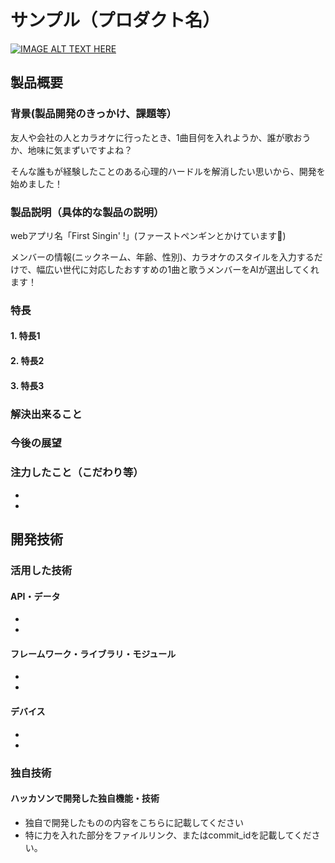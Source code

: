 # サンプル（プロダクト名）

[![IMAGE ALT TEXT HERE](https://jphacks.com/wp-content/uploads/2025/05/JPHACKS2025_ogp.jpg)](https://www.youtube.com/watch?v=lA9EluZugD8)

## 製品概要
### 背景(製品開発のきっかけ、課題等）
友人や会社の人とカラオケに行ったとき、1曲目何を入れようか、誰が歌おうか、地味に気まずいですよね？

そんな誰もが経験したことのある心理的ハードルを解消したい思いから、開発を始めました！
### 製品説明（具体的な製品の説明）
webアプリ名「First Singin' !」(ファーストペンギンとかけています🐧)

メンバーの情報(ニックネーム、年齢、性別)、カラオケのスタイルを入力するだけで、幅広い世代に対応したおすすめの1曲と歌うメンバーをAIが選出してくれます！
### 特長
#### 1. 特長1

#### 2. 特長2
#### 3. 特長3

### 解決出来ること
### 今後の展望
### 注力したこと（こだわり等）
* 
* 

## 開発技術
### 活用した技術
#### API・データ
* 
* 

#### フレームワーク・ライブラリ・モジュール
* 
* 

#### デバイス
* 
* 

### 独自技術
#### ハッカソンで開発した独自機能・技術
* 独自で開発したものの内容をこちらに記載してください
* 特に力を入れた部分をファイルリンク、またはcommit_idを記載してください。
